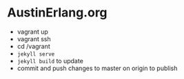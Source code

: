 # AustinErlang.org

- vagrant up
- vagrant ssh
- cd /vagrant
- `jekyll serve`
- `jekyll build` to update
- commit and push changes to master on origin to publish